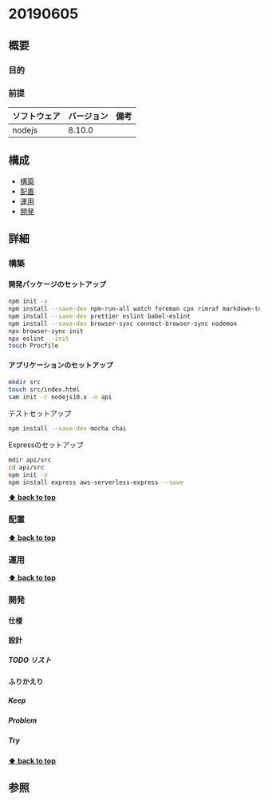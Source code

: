 # 20190605

## 概要

### 目的

### 前提

| ソフトウェア   | バージョン | 備考 |
| :------------- | :--------- | :--- |
| nodejs         | 8.10.0     |      |

## 構成

- [構築](#構築)
- [配置](#配置)
- [運用](#運用)
- [開発](#開発)

## 詳細

### 構築

#### 開発パッケージのセットアップ

```bash
npm init -y
npm install --save-dev npm-run-all watch foreman cpx rimraf markdown-to-html
npm install --save-dev prettier eslint babel-eslint
npm install --save-dev browser-sync connect-browser-sync nodemon
npx browser-sync init
npx eslint --init
touch Procfile
```

#### アプリケーションのセットアップ

```bash
mkdir src
touch src/index.html
sam init -r nodejs10.x -n api
```

テストセットアップ
```bash
npm install --save-dev mocha chai
```

Expressのセットアップ
```bash
mdir api/src
cd api/src
npm init -y
npm install express aws-serverless-express --save
```

**[⬆ back to top](#構成)**

### 配置

**[⬆ back to top](#構成)**

### 運用

**[⬆ back to top](#構成)**

### 開発

#### 仕様

#### 設計

##### TODO リスト

#### ふりかえり

##### Keep

##### Problem

##### Try

**[⬆ back to top](#構成)**

## 参照
